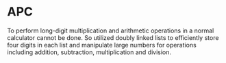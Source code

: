 # APC
To perform long-digit multiplication and arithmetic operations in a normal calculator cannot be done. So utilized doubly linked lists to efficiently store four digits in each list and manipulate large numbers for operations including addition, subtraction, multiplication and division. 
